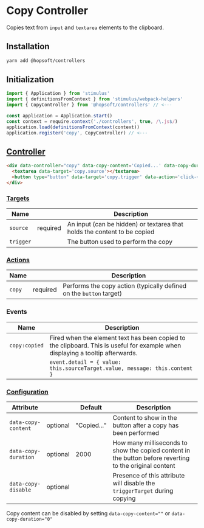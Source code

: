 # Copy Controller

Copies text from `input` and `textarea` elements to the clipboard.

## Installation

```sh
yarn add @hopsoft/controllers
```

## Initialization

```js
import { Application } from 'stimulus'
import { definitionsFromContext } from 'stimulus/webpack-helpers'
import { CopyController } from '@hopsoft/controllers' // <---

const application = Application.start()
const context = require.context('./controllers', true, /\.js$/)
application.load(definitionsFromContext(context))
application.register('copy', CopyController) // <---
```

## [Controller](https://stimulusjs.org/reference/controllers)

```html
<div data-controller="copy" data-copy-content='Copied...' data-copy-duration='1000'>
  <textarea data-target='copy.source'></textarea>
  <button type="button" data-target='copy.trigger' data-action='click->copy#copy'>Copy</button>
</div>
```

### [Targets](https://stimulusjs.org/reference/targets)

| Name      |          | Description                                              |
| --------- | -------- | ------------------------------------------------------------------------ |
| `source`  | required | An input (can be hidden) or textarea that holds the content to be copied |
| `trigger` |          | The button used to perform the copy                                      |


### [Actions](https://stimulusjs.org/reference/actions)

| Name     |          | Description                                                         |
| -------- | -------- | ------------------------------------------------------------------- |
| `copy`   | required | Performs the copy action (typically defined on the `button` target) |

### Events

| Name          | Description                                                                                                                    |
| ------------- | -------------------------------------------------------------------------------------------------------------------------------|
| `copy:copied` | Fired when the element text has been copied to the clipboard. This is useful for example when displaying a tooltip afterwards. |
|               | `event.detail = { value: this.sourceTarget.value, message: this.content }`                                                     |

### [Configuration](https://stimulusjs.org/handbook/managing-state)

| Attribute             |          | Default     | Description                                                                                             |
| --------------------- | -------- | ----------- | ------------------------------------------------------------------------------------------------------- |
| `data-copy-content`   | optional | "Copied..." | Content to show in the button after a copy has been performed                                           |
| `data-copy-duration`  | optional | 2000        | How many milliseconds to show the copied content in the button before reverting to the original content |
| `data-copy-disable`   | optional |             | Presence of this attribute will disable the `triggerTarget` during copying                              |

Copy content can be disabled by setting `data-copy-content=""` or `data-copy-duration="0"`
